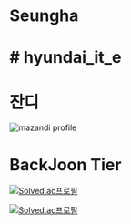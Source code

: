 # Seungha
# # hyundai_it_e
# 잔디
<!-- BackJoon Tier -->
![mazandi profile](http://mazandi.herokuapp.com/api?handle=tmdgk95&theme=warm)

# BackJoon Tier
<!-- BOX -->
[![Solved.ac프로필](http://mazassumnida.wtf/api/v2/generate_badge?boj=tmdgk95)](https://solved.ac/tmdgk95)

<!-- MINI -->
[![Solved.ac프로필](http://mazassumnida.wtf/api/mini/generate_badge?boj=tmdgk95)](https://solved.ac/tmdgk95)
